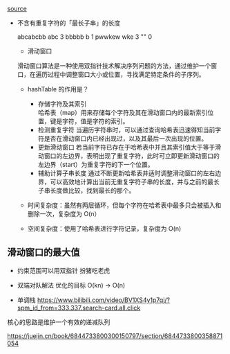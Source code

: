 [source](https://juejin.cn/post/7311194549355085861)

- 不含有重复字符的「最长子串」的长度    

    abcabcbb   abc   3
    bbbbb      b     1
    pwwkew     wke   3 
    ""         0 

    - 滑动窗口 

    滑动窗口算法是一种使用双指针技术解决序列问题的方法，通过维护一个窗口，在遍历过程中调整窗口大小或位置，寻找满足特定条件的子序列。

    - hashTable 的作用是？
        - 存储字符及其索引   
        哈希表（map）用来存储每个字符及其在滑动窗口内的最新索引位置，键是字符，值是字符的索引。
        - 检测重复字符
            当遍历字符串时，可以通过查询哈希表迅速得知当前字符是否在滑动窗口内已经出现过，以及其最后一次出现的位置。
        - 更新滑动窗口
            若当前字符已存在于哈希表中并且其索引值大于等于滑动窗口的左边界，表明出现了重复字符，此时可立即更新滑动窗口的左边界（start）为重复字符的下一个位置。
        - 辅助计算子串长度
            通过不断更新哈希表并适时调整滑动窗口的左右边界，可以高效地计算出当前无重复字符子串的长度，并与之前的最长子串长度做比较，找到最长的那个。

    - 时间复杂度：虽然有两层循环，但每个字符在哈希表中最多只会被插入和删除一次，复杂度为 O(n）
    - 空间复杂度：使用了哈希表进行字符记录，复杂度为 O(n)

## 滑动窗口的最大值 


- 约束范围可以用双指针  扮猪吃老虎
- 双端对队解法
优化的目标   O(kn) -> O(n)

- 单调栈
    https://www.bilibili.com/video/BV1XS4y1p7qj/?spm_id_from=333.337.search-card.all.click

核心的思路是维护一个有效的递减队列   

https://juejin.cn/book/6844733800300150797/section/6844733800358871054
